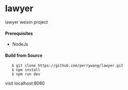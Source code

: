 # lawyer
lawyer weixin project

#### Prerequisites

- NodeJs

#### Build from Source
       $ git clone https://github.com/perrywang/lawyer.git
       $ npm install
       $ npm run dev
visit localhost:8080
